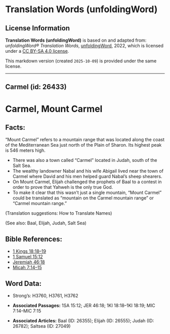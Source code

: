 # Translation Words (unfoldingWord)

## License Information

**Translation Words (unfoldingWord)** is based on and adapted from: _unfoldingWord® Translation Words_, [unfoldingWord](https://unfoldingword.org/utw), 2022, which is licensed under a [CC BY-SA 4.0 license](https://creativecommons.org/licenses/by-sa/4.0/legalcode.en).

This markdown version (created `2025-10-09`) is provided under the same license.



--------------------------------

## Carmel (id: 26433)

Carmel, Mount Carmel
====================

Facts:
------

“Mount Carmel” refers to a mountain range that was located along the coast of the Mediterranean Sea just north of the Plain of Sharon. Its highest peak is 546 meters high.

* There was also a town called “Carmel” located in Judah, south of the Salt Sea.
* The wealthy landowner Nabal and his wife Abigail lived near the town of Carmel where David and his men helped guard Nabal’s sheep shearers.
* On Mount Carmel, Elijah challenged the prophets of Baal to a contest in order to prove that Yahweh is the only true God.
* To make it clear that this wasn’t just a single mountain, “Mount Carmel” could be translated as “mountain on the Carmel mountain range” or “Carmel mountain range.”

(Translation suggestions: How to Translate Names)

(See also: Baal, Elijah, Judah, Salt Sea)

Bible References:
-----------------

* [1 Kings 18:18–19](https://ref.ly/1Kgs18:18-1Kgs18:19)
* [1 Samuel 15:12](https://ref.ly/1Sam15:12)
* [Jeremiah 46:18](https://ref.ly/Jer46:18)
* [Micah 7:14–15](https://ref.ly/Mic7:14-Mic7:15)

Word Data:
----------

* Strong’s: H3760, H3761, H3762

* **Associated Passages:** 1SA 15:12; JER 46:18; 1KI 18:18–1KI 18:19; MIC 7:14–MIC 7:15
* **Associated Articles:** Baal (ID: 26355); Elijah (ID: 26555); Judah (ID: 26782); Saltsea (ID: 27049)

